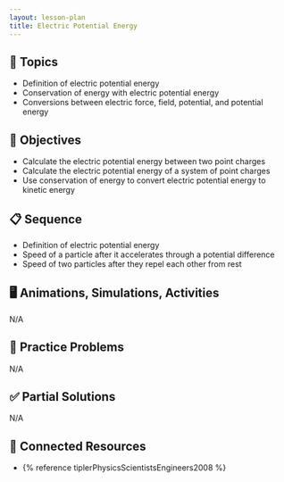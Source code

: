 ```yaml
---
layout: lesson-plan
title: Electric Potential Energy
---
```


## 🔖 Topics

* Definition of electric potential energy
* Conservation of energy with electric potential energy
* Conversions between electric force, field, potential, and potential energy

## 🎯 Objectives

* Calculate the electric potential energy between two point charges
* Calculate the electric potential energy of a system of point charges
* Use conservation of energy to convert electric potential energy to kinetic energy

## 📋 Sequence

* Definition of electric potential energy
* Speed of a particle after it accelerates through a potential difference
* Speed of two particles after they repel each other from rest

## 🖥️ Animations, Simulations, Activities

N/A

## 📝 Practice Problems

N/A

## ✅ Partial Solutions

N/A

## 📘 Connected Resources

* {% reference tiplerPhysicsScientistsEngineers2008 %}
